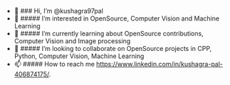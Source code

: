 - 👋 ### Hi, I’m @kushagra97pal
- 👀 ##### I’m interested in OpenSource, Computer Vision and Machine Learning
- 🌱 ##### I’m currently learning about OpenSource contributions, Computer Vision and Image processing
- 💞️ ##### I’m looking to collaborate on OpenSource projects in CPP, Python, Computer Vision, Machine Learning
- 📫 ##### How to reach me https://www.linkedin.com/in/kushagra-pal-406874175/.

<!---
kushagra97pal/kushagra97pal is a ✨ special ✨ repository because its `README.md` (this file) appears on your GitHub profile.
You can click the Preview link to take a look at your changes.
--->
